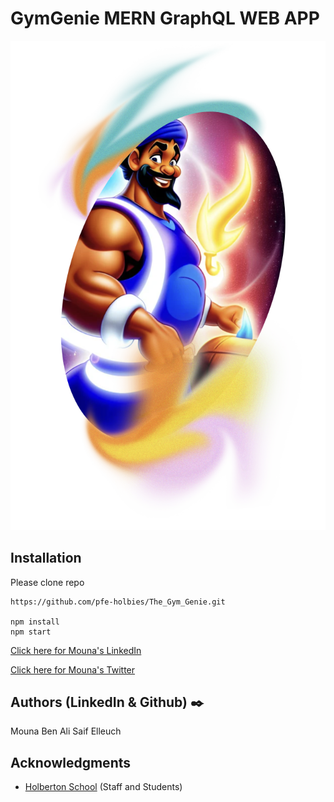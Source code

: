# GymGenie MERN GraphQL WEB APP 
 
 
![Gym Genie](assets/GymGenie.png)
 

## Installation
Please clone repo 
```
https://github.com/pfe-holbies/The_Gym_Genie.git

npm install 
npm start
```


[Click here for Mouna's LinkedIn](https://www.linkedin.com/in/mouna-ben-ali-643bb865/)

[Click here for Mouna's Twitter](https://twitter.com/MunaBenAli)
## Authors (LinkedIn & Github) :black_nib:
Mouna Ben Ali
Saif Elleuch

 ## Acknowledgments
 * [Holberton School](https://www.holbertonschool.com/) (Staff and Students)
 